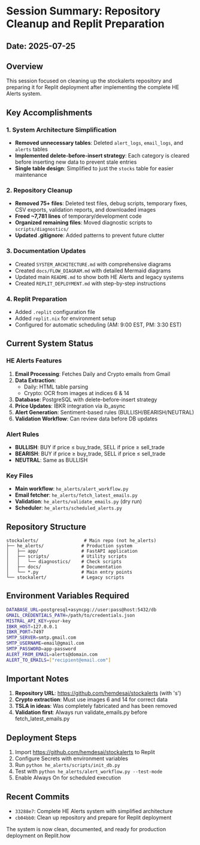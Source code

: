 # Session Summary: Repository Cleanup and Replit Preparation

## Date: 2025-07-25

## Overview
This session focused on cleaning up the stockalerts repository and preparing it for Replit deployment after implementing the complete HE Alerts system.

## Key Accomplishments

### 1. System Architecture Simplification
- **Removed unnecessary tables**: Deleted `alert_logs`, `email_logs`, and `alerts` tables
- **Implemented delete-before-insert strategy**: Each category is cleared before inserting new data to prevent stale entries
- **Single table design**: Simplified to just the `stocks` table for easier maintenance

### 2. Repository Cleanup
- **Removed 75+ files**: Deleted test files, debug scripts, temporary fixes, CSV exports, validation reports, and downloaded images
- **Freed ~7,781 lines** of temporary/development code
- **Organized remaining files**: Moved diagnostic scripts to `scripts/diagnostics/`
- **Updated .gitignore**: Added patterns to prevent future clutter

### 3. Documentation Updates
- Created `SYSTEM_ARCHITECTURE.md` with comprehensive diagrams
- Created `docs/FLOW_DIAGRAM.md` with detailed Mermaid diagrams
- Updated main `README.md` to show both HE Alerts and legacy systems
- Created `REPLIT_DEPLOYMENT.md` with step-by-step instructions

### 4. Replit Preparation
- Added `.replit` configuration file
- Added `replit.nix` for environment setup
- Configured for automatic scheduling (AM: 9:00 EST, PM: 3:30 EST)

## Current System Status

### HE Alerts Features
1. **Email Processing**: Fetches Daily and Crypto emails from Gmail
2. **Data Extraction**: 
   - Daily: HTML table parsing
   - Crypto: OCR from images at indices 6 & 14
3. **Database**: PostgreSQL with delete-before-insert strategy
4. **Price Updates**: IBKR integration via ib_async
5. **Alert Generation**: Sentiment-based rules (BULLISH/BEARISH/NEUTRAL)
6. **Validation Workflow**: Can review data before DB updates

### Alert Rules
- **BULLISH**: BUY if price ≤ buy_trade, SELL if price ≥ sell_trade
- **BEARISH**: BUY if price ≥ buy_trade, SELL if price ≤ sell_trade
- **NEUTRAL**: Same as BULLISH

### Key Files
- **Main workflow**: `he_alerts/alert_workflow.py`
- **Email fetcher**: `he_alerts/fetch_latest_emails.py`
- **Validation**: `he_alerts/validate_emails.py` (dry run)
- **Scheduler**: `he_alerts/scheduled_alerts.py`

## Repository Structure
```
stockalerts/                 # Main repo (not he_alerts)
├── he_alerts/              # Production system
│   ├── app/                # FastAPI application
│   ├── scripts/            # Utility scripts
│   │   └── diagnostics/    # Check scripts
│   ├── docs/               # Documentation
│   └── *.py                # Main entry points
└── stockalert/             # Legacy scripts
```

## Environment Variables Required
```bash
DATABASE_URL=postgresql+asyncpg://user:pass@host:5432/db
GMAIL_CREDENTIALS_PATH=/path/to/credentials.json
MISTRAL_API_KEY=your-key
IBKR_HOST=127.0.0.1
IBKR_PORT=7497
SMTP_SERVER=smtp.gmail.com
SMTP_USERNAME=email@gmail.com
SMTP_PASSWORD=app-password
ALERT_FROM_EMAIL=alerts@domain.com
ALERT_TO_EMAILS=["recipient@email.com"]
```

## Important Notes
1. **Repository URL**: https://github.com/hemdesai/stockalerts (with 's')
2. **Crypto extraction**: Must use images 6 and 14 for correct data
3. **TSLA in ideas**: Was completely fabricated and has been removed
4. **Validation first**: Always run validate_emails.py before fetch_latest_emails.py

## Deployment Steps
1. Import https://github.com/hemdesai/stockalerts to Replit
2. Configure Secrets with environment variables
3. Run `python he_alerts/scripts/init_db.py`
4. Test with `python he_alerts/alert_workflow.py --test-mode`
5. Enable Always On for scheduled execution

## Recent Commits
- `33288e7`: Complete HE Alerts system with simplified architecture
- `cb04bb0`: Clean up repository and prepare for Replit deployment

The system is now clean, documented, and ready for production deployment on Replit.how 